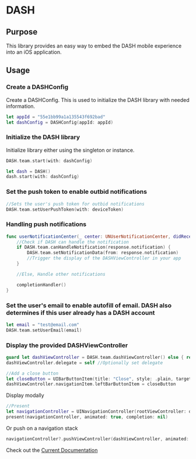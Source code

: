 # DASH

## Purpose

This library provides an easy way to embed the DASH mobile experience into an iOS application.

## Usage

### Create a DASHConfig

Create a DASHConfig. This is used to initialize the DASH library with needed information.

```swift
let appId = "55e1bb99a1a135543f692bad"
let dashConfig = DASHConfig(appId: appId)
```
### Initialize the DASH library

Initialize library either using the singleton or instance.

```swift
DASH.team.start(with: dashConfig)
```
```swift
let dash = DASH()
dash.start(with: dashConfig)
```

### Set the push token to enable outbid notifications

```swift
//Sets the user's push token for outbid notifications
DASH.team.setUserPushToken(with: deviceToken)
```

### Handling push notifications

```swift
func userNotificationCenter(_ center: UNUserNotificationCenter, didReceive response: UNNotificationResponse, withCompletionHandler completionHandler: @escaping () -> Void) {
    //Check if DASH can handle the notification
    if DASH.team.canHandleNotification(response.notification) {
        DASH.team.setNotificationData(from: response.notification)
        //Trigger the display of the DASHViewController in your app
    }

    //Else, Handle other notifications

    completionHandler()
}
```

### Set the user's email to enable autofill of email. DASH also determines if this user already has a DASH account

```swift
let email = "test@email.com"
DASH.team.setUserEmail(email)
```

### Display the provided DASHViewController

```swift
guard let dashViewController = DASH.team.dashViewController() else { return }
dashViewController.delegate = self //Optionally set delegate

//Add a close button
let closeButton = UIBarButtonItem(title: "Close", style: .plain, target: self, action: #selector(closeDASHModal))
dashViewController.navigationItem.leftBarButtonItem = closeButton
```
Display modally

```swift
//Present
let navigationController = UINavigationController(rootViewController: dashViewController)
present(navigationController, animated: true, completion: nil)
```
Or push on a navigation stack

```swift
navigationController?.pushViewController(dashViewController, animated: true)
```

Check out the [Current Documentation](https://bitbucket.org/dashdev/dash-embed-ios/raw/21b09d1d6620a0594e88aea498cfa46a4717b43b/Documentation/DASHAuctions_V1.pdf)
